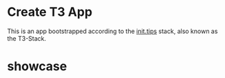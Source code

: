 # Create T3 App

This is an app bootstrapped according to the [init.tips](https://init.tips) stack, also known as the T3-Stack.
# showcase
